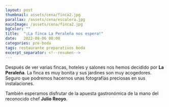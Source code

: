 ```yaml
---
layout: post
thumbnail: assets/cena/finca2.jpg
parallax: /assets/cena/escalera.jpg
mainImage: /assets/cena/finca2.jpg
bgColor: ""
title:  "¡La finca La Peraleña nos espera!"
date:   2022-08-06 00:00
categories: pre-boda
tags: restaurante preparativos boda
excerpt_separator: <!--resumen-->
---
```


Después de ver varias fincas, hoteles y salones nos hemos decidido por **La Peraleña**. La finca es muy bonita <!--resumen--> y sus jardines son muy acogedores. Seguro que podremos hacernos unas fotografías preciosas en sus instalaciones.

También esperamos disfrutar de la apuesta gastronómica de la mano del reconocido chef **Julio Reoyo**.
